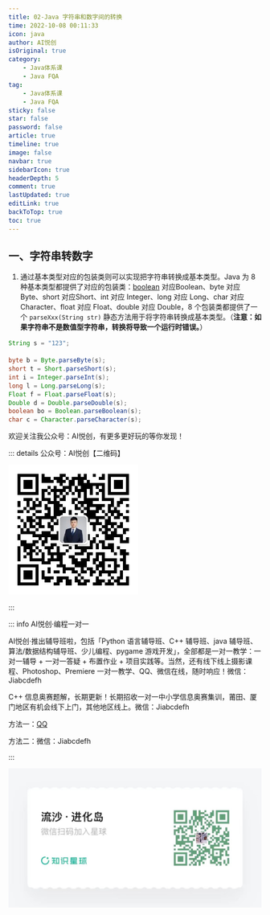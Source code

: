 ```yaml
---
title: 02-Java 字符串和数字间的转换
time: 2022-10-08 00:11:33
icon: java
author: AI悦创
isOriginal: true
category: 
    - Java体系课
    - Java FQA
tag:
    - Java体系课
    - Java FQA
sticky: false
star: false
password: false
article: true
timeline: true
image: false
navbar: true
sidebarIcon: true
headerDepth: 5
comment: true
lastUpdated: true
editLink: true
backToTop: true
toc: true
---
```


## 一、字符串转数字

1. 通过基本类型对应的包装类则可以实现把字符串转换成基本类型。Java 为 8 种基本类型都提供了对应的包装类：[boolean](https://so.csdn.net/so/search?q=boolean&spm=1001.2101.3001.7020) 对应Boolean、byte 对应 Byte、short 对应Short、int 对应 Integer、long 对应 Long、char 对应 Character、float 对应 Float、double 对应 Double，8 个包装类都提供了一个 `parseXxx(String str)` 静态方法用于将字符串转换成基本类型。（**注意：如果字符串不是数值型字符串，转换将导致一个运行时错误。**）

```java
String s = "123";

byte b = Byte.parseByte(s);
short t = Short.parseShort(s);
int i = Integer.parseInt(s);
long l = Long.parseLong(s);
Float f = Float.parseFloat(s);
Double d = Double.parseDouble(s);
boolean bo = Boolean.parseBoolean(s);
char c = Character.parseCharacter(s);
```







欢迎关注我公众号：AI悦创，有更多更好玩的等你发现！

::: details 公众号：AI悦创【二维码】

![](/gzh.jpg)

:::

::: info AI悦创·编程一对一

AI悦创·推出辅导班啦，包括「Python 语言辅导班、C++ 辅导班、java 辅导班、算法/数据结构辅导班、少儿编程、pygame 游戏开发」，全部都是一对一教学：一对一辅导 + 一对一答疑 + 布置作业 + 项目实践等。当然，还有线下线上摄影课程、Photoshop、Premiere 一对一教学、QQ、微信在线，随时响应！微信：Jiabcdefh

C++ 信息奥赛题解，长期更新！长期招收一对一中小学信息奥赛集训，莆田、厦门地区有机会线下上门，其他地区线上。微信：Jiabcdefh

方法一：[QQ](http://wpa.qq.com/msgrd?v=3&uin=1432803776&site=qq&menu=yes)

方法二：微信：Jiabcdefh

:::

![](/zsxq.jpg)

